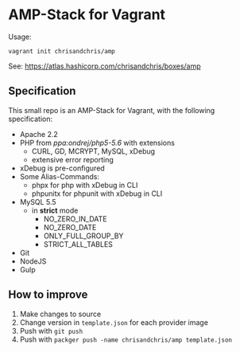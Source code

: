 # AMP-Stack for Vagrant

Usage:

```
vagrant init chrisandchris/amp
```

See: https://atlas.hashicorp.com/chrisandchris/boxes/amp

## Specification
This small repo is an AMP-Stack for Vagrant, with the following specification:

- Apache 2.2
- PHP from *ppa:ondrej/php5-5.6* with extensions
    - CURL, GD, MCRYPT, MySQL, xDebug
    - extensive error reporting
- xDebug is pre-configured
- Some Alias-Commands:
    - phpx for php with xDebug in CLI
    - phpunitx for phpunit with xDebug in CLI
- MySQL 5.5
    - in **strict** mode
        - NO_ZERO_IN_DATE
        - NO_ZERO_DATE
        - ONLY_FULL_GROUP_BY
        - STRICT_ALL_TABLES
- Git
- NodeJS
- Gulp

## How to improve
1. Make changes to source
2. Change version in `template.json` for each provider image
3. Push with `git push`
4. Push with `packger push -name chrisandchris/amp template.json` 
